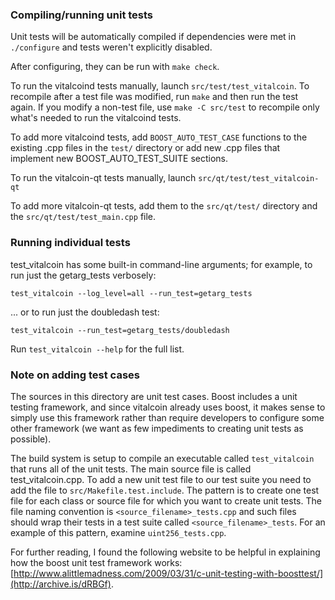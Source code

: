 ### Compiling/running unit tests

Unit tests will be automatically compiled if dependencies were met in `./configure`
and tests weren't explicitly disabled.

After configuring, they can be run with `make check`.

To run the vitalcoind tests manually, launch `src/test/test_vitalcoin`. To recompile
after a test file was modified, run `make` and then run the test again. If you
modify a non-test file, use `make -C src/test` to recompile only what's needed
to run the vitalcoind tests.

To add more vitalcoind tests, add `BOOST_AUTO_TEST_CASE` functions to the existing
.cpp files in the `test/` directory or add new .cpp files that
implement new BOOST_AUTO_TEST_SUITE sections.

To run the vitalcoin-qt tests manually, launch `src/qt/test/test_vitalcoin-qt`

To add more vitalcoin-qt tests, add them to the `src/qt/test/` directory and
the `src/qt/test/test_main.cpp` file.

### Running individual tests

test_vitalcoin has some built-in command-line arguments; for
example, to run just the getarg_tests verbosely:

    test_vitalcoin --log_level=all --run_test=getarg_tests

... or to run just the doubledash test:

    test_vitalcoin --run_test=getarg_tests/doubledash

Run `test_vitalcoin --help` for the full list.

### Note on adding test cases

The sources in this directory are unit test cases.  Boost includes a
unit testing framework, and since vitalcoin already uses boost, it makes
sense to simply use this framework rather than require developers to
configure some other framework (we want as few impediments to creating
unit tests as possible).

The build system is setup to compile an executable called `test_vitalcoin`
that runs all of the unit tests.  The main source file is called
test_vitalcoin.cpp. To add a new unit test file to our test suite you need
to add the file to `src/Makefile.test.include`. The pattern is to create
one test file for each class or source file for which you want to create
unit tests.  The file naming convention is `<source_filename>_tests.cpp`
and such files should wrap their tests in a test suite
called `<source_filename>_tests`. For an example of this pattern,
examine `uint256_tests.cpp`.

For further reading, I found the following website to be helpful in
explaining how the boost unit test framework works:
[http://www.alittlemadness.com/2009/03/31/c-unit-testing-with-boosttest/](http://archive.is/dRBGf).

